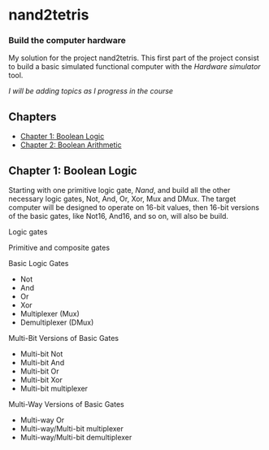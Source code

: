 # nand2tetris

### Build the computer hardware

My solution for the project nand2tetris. This first part of the project consist to build a basic simulated functional computer with the _Hardware simulator_ tool.


*I will be adding topics as I progress in the course*

## Chapters
- [Chapter 1: Boolean Logic](#Chapter_1)
- [Chapter 2: Boolean Arithmetic](#Chapter_2)


<a name='Chapter_1'></a>
 
## Chapter 1: Boolean Logic

Starting with one primitive logic gate, *Nand*, and build all the other necessary logic gates, Not, And, Or, Xor, Mux and DMux.
The target computer will be designed to operate on 16-bit values, then 16-bit versions of the basic gates, like Not16,
And16, and so on, will also be build.

Logic gates

Primitive and composite gates

Basic Logic Gates
- Not
- And
- Or
- Xor
- Multiplexer (Mux)
- Demultiplexer (DMux)

Multi-Bit Versions of Basic Gates
- Multi-bit Not
- Multi-bit And
- Multi-bit Or
- Multi-bit Xor
- Multi-bit multiplexer

Multi-Way Versions of Basic Gates
- Multi-way Or
- Multi-way/Multi-bit multiplexer
- Multi-way/Multi-bit demultiplexer